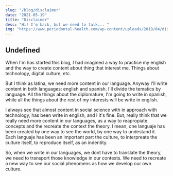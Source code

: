 ```yaml
---
slug: "/blog/disclaimer"
date: "2021-05-19"
title: "Disclaimer"
desc: "Hi! I'm back, but we need to talk... "
img: "https://www.periodontal-health.com/wp-content/uploads/2019/04/disclaimer_d.jpg"
---
```


## Undefined

When I'm has started this blog, I had imagined a way to practice my english and the way to create content about thing that interest me. Things about technology, digital culture, etc.

But I think as latina, we need more content in our language. Anyway I'll write content in both languages: english and spanish. I'll divide the tematics by language. All the things about the diplomature, I'm going to write in spanish, while all the things about the rest of my interests will be write in english. 

I always see that almost content in social science with in approach with technology, has been write in english, and I it's fine. But, really think that we really need more content in our languages, as a way to reapropiate  concepts and the recreate the context the theory. I mean, one languaje has been created by one way to see the world,  by one way  to undestand it. Each languaje has been an important part the culture, to interpreate the culture itself, to reproduce itself, as an indentity.

So, when we write in our languages, we dont have to translate the theory, we need to transport those knowledge in our contexts. We need to recreate a new way to see our social phenomens as how we develop our own culture.